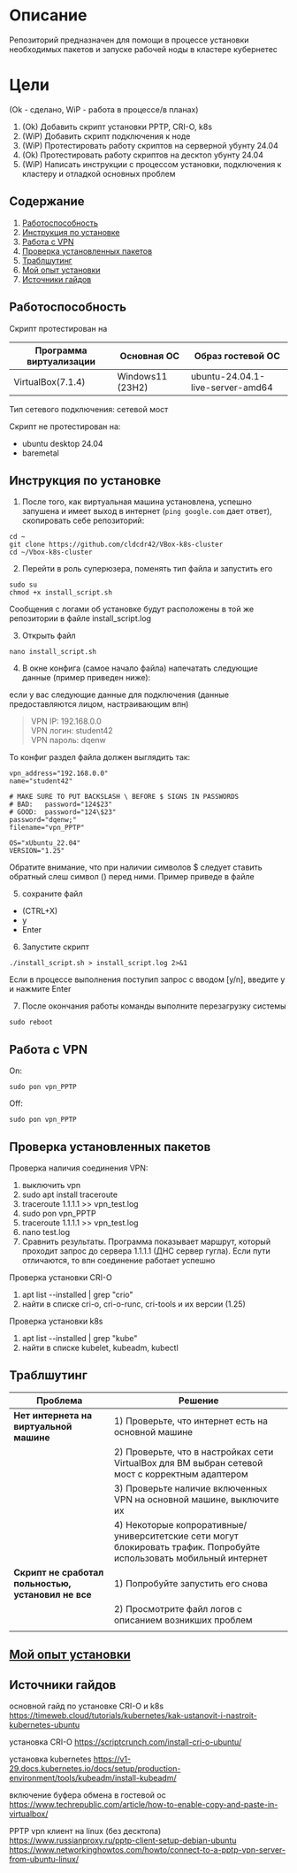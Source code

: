 # Описание
Репозиторий предназначен для помощи в процессе установки необходимых пакетов и запуске рабочей ноды в кластере кубернетес

# Цели
(Ok - сделано, WiP - работа в процессе/в планах)
1) (Ok) Добавить скрипт установки PPTP, CRI-O, k8s
2) (WiP) Добавить скрипт подключения к ноде
3) (WiP) Протестировать работу скриптов на серверной убунту 24.04
4) (Ok) Протестировать работу скриптов на десктоп убунту 24.04
5) (WiP) Написать инструкции с процессом установки, подключения к кластеру и отладкой основных проблем

## Содержание

1. [Работоспособность](#Работоспособность)
2. [Инструкция по установке](#Инструкция-по-установке)
3. [Работа с VPN](#Работа-с-VPN)
4. [Проверка установленных пакетов](#Проверка-установленных-пакетов)
5. [Траблшутинг](#Траблшутинг)
6. [Мой опыт установки](#Мой-опыт-установки)
7. [Источники гайдов](#Источники-гайдов)

## Работоспособность
Скрипт протестирован на

| Программа виртуализации | Основная ОС | Образ гостевой ОС |
|-------------------------|-------------|-------------------|  
| VirtualBox(7.1.4) | Windows11 (23H2)| ubuntu-24.04.1-live-server-amd64 |

Тип сетевого подключения: сетевой мост

Скрипт не протестирован на:
- ubuntu desktop 24.04
- baremetal

## Инструкция по установке
1) После того, как виртуальная машина установлена, успешно запушена и имеет выход в интернет (`ping google.com` дает ответ), скопировать себе репозиторий:
```
cd ~
git clone https://github.com/cldcdr42/VBox-k8s-cluster
cd ~/Vbox-k8s-cluster
```

2) Перейти в роль суперюзера, поменять тип файла и запустить его
```
sudo su
chmod +x install_script.sh
```
Сообщения с логами об установке будут расположены в той же репозитории в файле install_script.log

3) Открыть файл 
```
nano install_script.sh
```

4) В окне конфига (самое начало файла) напечатать следующие данные (пример приведен ниже):

если у вас следующие данные для подключения (данные предоставляются лицом, настраивающим впн)  
> VPN IP: 192.168.0.0  
> VPN логин: student42  
> VPN пароль: dqenw  

То конфиг раздел файла должен выглядить так:
```
vpn_address="192.168.0.0"
name="student42"

# MAKE SURE TO PUT BACKSLASH \ BEFORE $ SIGNS IN PASSWORDS
# BAD:   password="124$23"
# GOOD:  password="124\$23"
password="dqenw;"
filename="vpn_PPTP"

OS="xUbuntu_22.04"
VERSION="1.25"
``` 
Обратите внимание, что при наличии символов $ следует ставить обратный слеш символ (\) перед ними. Пример приведе в файле 

5) сохраните файл
- (CTRL+X)
- y
- Enter

6) Запустите скрипт 
```
./install_script.sh > install_script.log 2>&1
```
Если в процессе выполнения поступип запрос с вводом [y/n], введите y и нажмите Enter

7) После окончания работы команды выполните перезагрузку системы
```
sudo reboot
```

## Работа с VPN

On:
```
sudo pon vpn_PPTP
```

Off:
```
sudo pon vpn_PPTP
```

## Проверка установленных пакетов

Проверка наличия соединения VPN:
1) выключить vpn
2) sudo apt install traceroute
3) traceroute 1.1.1.1 >> vpn_test.log
4) sudo pon vpn_PPTP
5) traceroute 1.1.1.1 >> vpn_test.log
6) nano test.log
7) Сравнить результаты. Программа показывает маршрут, который проходит запрос до сервера 1.1.1.1 (ДНС сервер гугла). Если пути отличаются, то впн соединение работает успешно 

Проверка установки CRI-O
1) apt list --installed | grep "crio"
2) найти в списке cri-o, cri-o-runc, cri-tools и их версии (1.25)

Проверка установки k8s
1) apt list --installed | grep "kube"
2) найти в списке kubelet, kubeadm, kubectl

## Траблшутинг
| Проблема | Решение |
| -------- | ------- |
| **Нет интернета на виртуальной машине** | 1) Проверьте, что интернет есть на основной машине |
| | 2) Проверьте, что в настройках сети VirtualBox для ВМ выбран сетевой мост с корректным адаптером |
| | 3) Проверьте наличие включенных VPN на основной машине, выключите их |
| | 4) Некоторые копроративные/университетские сети могут блокировать трафик. Попробуйте использовать мобильный интернет|
| **Скрипт не сработал польностью, установил не все** | 1) Попробуйте запустить его снова|
|| 2) Просмотрите файл логов с описанием возникших проблем |
|||

## [Мой опыт установки](https://github.com/cldcdr42/VBox-k8s-cluster/wiki)

## Источники гайдов
основной гайд по установке CRI-O и k8s
https://timeweb.cloud/tutorials/kubernetes/kak-ustanovit-i-nastroit-kubernetes-ubuntu

установка CRI-O
https://scriptcrunch.com/install-cri-o-ubuntu/

установка kubernetes
https://v1-29.docs.kubernetes.io/docs/setup/production-environment/tools/kubeadm/install-kubeadm/

включение буфера обмена в гостевой ос
https://www.techrepublic.com/article/how-to-enable-copy-and-paste-in-virtualbox/

PPTP vpn клиент на linux (без десктопа)
https://www.russianproxy.ru/pptp-client-setup-debian-ubuntu
https://www.networkinghowtos.com/howto/connect-to-a-pptp-vpn-server-from-ubuntu-linux/
